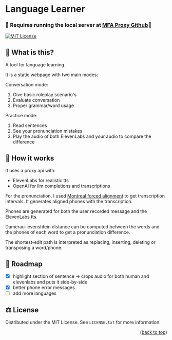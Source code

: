 # Language Learner
### 🚨 Requires running the local server at [MFA Proxy Github](https://github.com/kael558/MFAProxy)🚨

<a name="readme-top"></a>

[![MIT License][license-shield]][license-url]

## 🤔 What is this?
A tool for language learning. 

It is a static webpage with two main modes:

Conversation mode:
1. Give basic roleplay scenario's
2. Evaluate conversation
3. Proper grammar/word usage

Practice mode:
1. Read sentences
2. See your pronunciation mistakes
3. Play the audio of both ElevenLabs and your audio to compare the difference
## 🔧 How it works
It uses a proxy api with:
 - ElevenLabs for realistic tts
 - OpenAI for llm completions and transcriptions

For the pronunciation, I used [Montreal forced alignment](https://montreal-forced-aligner.readthedocs.io/en/latest/index.html) to get transcription intervals. It generates aligned phones with the transcription.

Phones are generated for both the user recorded message and the ElevenLabs tts.

Damerau-levenshtein distance can be computed between the words and the phones of each word to get a pronunciation difference. 

The shortest-edit path is interpreted as replacing, inserting, deleting or transposing a word/phone. 
## 📅 Roadmap
- [x] highlight section of sentence -> crops audio for both human and elevenlabs and puts it side-by-side
- [x] better phone error messages
- [ ] add more languages

## ⚖️ License
Distributed under the MIT License. See `LICENSE.txt` for more information.

<p align="right">(<a href="#readme-top">back to top</a>)</p>

[license-shield]: https://img.shields.io/badge/License-MIT-yellow.svg
[license-url]: https://github.com/kael558/LanguageLearner/blob/main/LICENSE
